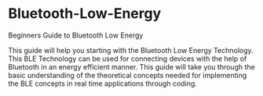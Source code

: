 # Bluetooth-Low-Energy
Beginners Guide to Bluetooth Low Energy

This guide will help you starting with the Bluetooth Low Energy Technology. This BLE Technology can be used for connecting
devices with the help of Bluetooth in an energy efficient manner. This guide will take you through the basic understanding
of the theoretical concepts needed for implementing the BLE concepts in real time applications through coding.
